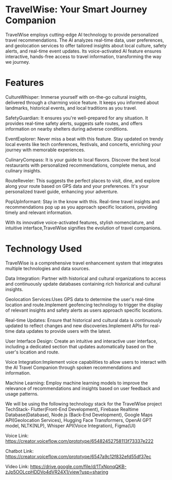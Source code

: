 # TravelWise: Your Smart Journey Companion

TravelWise employs cutting-edge AI technology to provide personalized travel recommendations. The AI analyzes real-time data, user preferences, and geolocation services to offer tailored insights about local culture, safety alerts, and real-time event updates. Its voice-activated AI feature ensures interactive, hands-free access to travel information, transforming the way we journey.
# Features

CultureWhisper: Immerse yourself with on-the-go cultural insights, delivered through a charming voice feature. It keeps you informed about landmarks, historical events, and local traditions as you travel.


SafetyGuardian: It ensures you're well-prepared for any situation. It provides real-time safety alerts, suggests safe routes, and offers information on nearby shelters during adverse conditions.


EventExplorer: Never miss a beat with this feature. Stay updated on trendy local events like tech conferences, festivals, and concerts, enriching your journey with memorable experiences.


CulinaryCompass: It is your guide to local flavors. Discover the best local restaurants with personalized recommendations, complete menus, and culinary insights.


RouteReveler: This suggests the perfect places to visit, dine, and explore along your route based on GPS data and your preferences. It's your personalized travel guide, enhancing your adventure.

PopUpInformant: Stay in the know with this. Real-time travel insights and recommendations pop up as you approach specific locations, providing timely and relevant information.


With its innovative voice-activated features, stylish nomenclature, and intuitive interface,TravelWise signifies the evolution of travel companions.

# Technology Used

TravelWise is a comprehensive travel enhancement system that integrates multiple technologies and data sources.

Data Integration: Partner with historical and cultural organizations to access and continuously update databases containing rich historical and cultural insights.

Geolocation Services:Uses GPS data to determine the user's real-time location and route.Implement geofencing technology to trigger the display of relevant insights and safety alerts as users approach specific locations.

Real-time Updates: Ensure that historical and cultural data is continuously updated to reflect changes and new discoveries.Implement APIs for real-time data updates to provide users with the latest.

User Interface Design: Create an intuitive and interactive user interface, including a dedicated section that updates automatically based on the user's location and route.

Voice Integration:Implement voice capabilities to allow users to interact with the AI Travel Companion through spoken recommendations and information.

Machine Learning: Employ machine learning models to improve the relevance of recommendations and insights based on user feedback and usage patterns.

We will be using the following  technology stack for the TravelWise project TechStack- Flutter(Front-End Development), Firebase Realtime Database(Database), Node.js (Back-End Development),  Google Maps API(Geolocation Services), Hugging Face Transformers, OpenAI GPT model, NLTK(NLP), Whisper API(Voice Integration), Figma(UI)

Voice Link: https://creator.voiceflow.com/prototype/65482452758113f73337e222

Chatbot Link: https://creator.voiceflow.com/prototype/6547a9c12f832efd55df37ec

Video Link: https://drive.google.com/file/d/1TxNpnqQKB-zJp5OOLcpHDDVo4dVR24X1/view?usp=sharing

